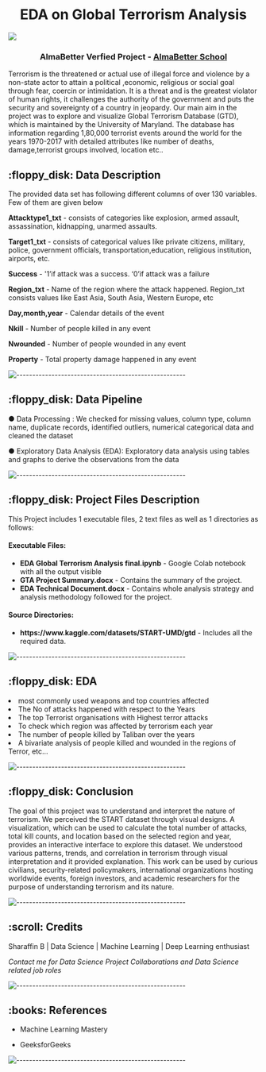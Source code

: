 

<h1 align="center"> EDA on Global Terrorism Analysis</h1>
<h  align= "center"> <img src="https://media.giphy.com/media/26ufnEC0c8bJBRmk8/giphy.gif" align="centre"> </h>
<h3 align="center"> AlmaBetter Verfied Project - <a href="https://www.almabetter.com/"> AlmaBetter School </a> </h5>

<p>Terrorism is the threatened or actual use of illegal force and violence by a non-state actor to attain a political ,economic, religious or social goal through fear, coercin or intimidation. It is a threat and is the greatest violator of human rights, it challenges the authority of the government and puts the security and sovereignty of a country in jeopardy. Our main aim in the project was to explore and visualize Global Terrorism Database (GTD), which is maintained by the University of Maryland. The database has information regarding 1,80,000 terrorist events around the world for the years 1970-2017 with detailed attributes like number of deaths, damage,terrorist groups involved, location etc..</p>

<h2> :floppy_disk: Data Description</h2>

<p>The provided data set has following different columns of over 130 variables. Few of them are given below</p>

**Attacktype1_txt**  -  consists of categories like explosion, armed assault, assassination, kidnapping, unarmed assaults.

**Target1_txt**      -  consists of categorical values like private citizens, military, police, government officials,     transportation,education, religious institution, airports, etc.

**Success**          - '1’if attack was a success. ‘0’if attack was a failure

**Region_txt**       -  Name of the region where the attack happened. Region_txt consists values like East Asia, South Asia, Western Europe, etc

**Day,month,year**   - Calendar details of the event

**Nkill**            - Number of people killed in any event

**Nwounded**         - Number of people wounded in any event

**Property**         - Total property damage happened in any event

![-----------------------------------------------------](https://raw.githubusercontent.com/andreasbm/readme/master/assets/lines/rainbow.png)

<h2> :floppy_disk: Data Pipeline</h2>

● Data Processing : We checked for missing values, column type, column name, duplicate records, identified outliers, numerical categorical data and cleaned the dataset

● Exploratory Data Analysis (EDA): Exploratory data analysis using tables and graphs to derive the observations from the data 


![-----------------------------------------------------](https://raw.githubusercontent.com/andreasbm/readme/master/assets/lines/rainbow.png)

<h2> :floppy_disk: Project Files Description</h2>

<p>This Project includes 1 executable files, 2 text files as well as 1 directories as follows:</p>
<h4>Executable Files:</h4>

<ul>
  <li><b>EDA Global Terrorism Analysis final.ipynb</b> - Google Colab notebook with all the output visible</li>
  <li><b>GTA Project Summary.docx</b> - Contains the summary of the project.</li>
  <li><b>EDA Technical Document.docx</b> - Contains whole analysis strategy and analysis methodology followed for the project.</li>
</ul>

<h4>Source Directories:</h4>
<ul>
  <li><b>https://www.kaggle.com/datasets/START-UMD/gtd</b> - Includes all the required data.</li>
</ul>

![-----------------------------------------------------](https://raw.githubusercontent.com/andreasbm/readme/master/assets/lines/rainbow.png)

<h2> :floppy_disk: EDA </h2>
<li>most commonly used weapons and top countries affected</li>
<li>The No of attacks happened with respect to the Years</li>
<li>The top Terrorist organisations with Highest terror attacks</li>
<li>To check which region was affected by terrorism each year </li>
<li>The number of people killed by Taliban over the years </li>
<li>A bivariate analysis of people killed and wounded in the regions of Terror, etc...</li>

![-----------------------------------------------------](https://raw.githubusercontent.com/andreasbm/readme/master/assets/lines/rainbow.png)

<h2>:floppy_disk: Conclusion</h2>
<p>The goal of this project was to understand and interpret the nature of terrorism. We perceived the START dataset through visual designs. A visualization, which can be used to calculate the total number of attacks, total kill counts, and location based on the selected region and year, provides an interactive interface to explore this dataset. We understood various patterns, trends, and correlation in terrorism through visual interpretation and it provided explanation. This work can be used by curious civilians, security-related policymakers, international organizations hosting worldwide events, foreign investors, and academic researchers for the purpose of understanding terrorism and its nature.</p>

![-----------------------------------------------------](https://raw.githubusercontent.com/andreasbm/readme/master/assets/lines/rainbow.png)

<!-- CREDITS -->
<h2 id="credits"> :scroll: Credits</h2>

Sharaffin B | Data Science | Machine Learning | Deep Learning enthusiast

<p> <i> Contact me for Data Science Project Collaborations and Data Science related job roles</i></p>

![-----------------------------------------------------](https://raw.githubusercontent.com/andreasbm/readme/master/assets/lines/rainbow.png)
<h2> :books: References</h2>
<ul>
  <li><p> Machine Learning Mastery </p>
  </li>
 
  <li><p>GeeksforGeeks</p>
       </li>
 
</ul>

![-----------------------------------------------------](https://raw.githubusercontent.com/andreasbm/readme/master/assets/lines/rainbow.png)


